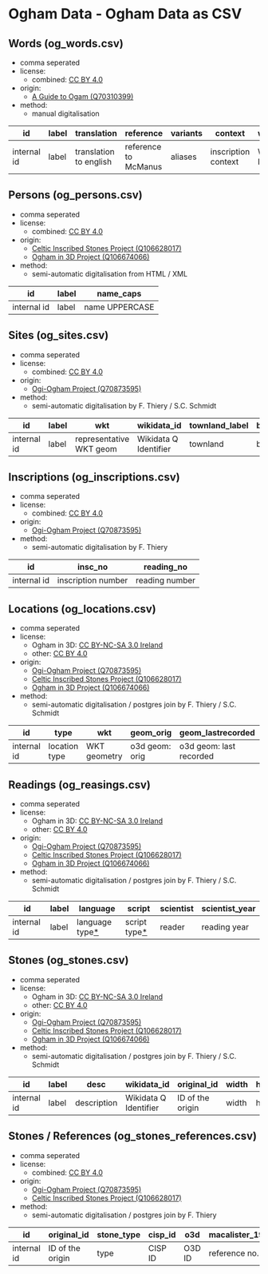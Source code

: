# Ogham Data - Ogham Data as CSV

## Words (og_words.csv)

-   comma seperated
-   license:
    -   combined: [CC BY 4.0](https://creativecommons.org/licenses/by/4.0/deed.de>)
-   origin:
    -   [A Guide to Ogam (Q70310399)](https://www.wikidata.org/wiki/Q70310399)
-   method:
    -   manual digitalisation

| id          | label | translation            | reference            | variants | context             | wikidata_id           | wikidata_type      |
| ----------- | ----- | ---------------------- | -------------------- | -------- | ------------------- | --------------------- | ------------------ |
| internal id | label | translation to english | reference to McManus | aliases  | inscription context | Wikidata Q Identifier | Wikidata word type |

## Persons (og_persons.csv)

-   comma seperated
-   license:
    -   combined: [CC BY 4.0](https://creativecommons.org/licenses/by/4.0/deed.de>)
-   origin:
    -   [Celtic Inscribed Stones Project (Q106628017)](https://www.wikidata.org/wiki/Q106628017)
    -   [Ogham in 3D Project (Q106674066)](https://www.wikidata.org/wiki/Q106674066)
-   method:
    -   semi-automatic digitalisation from HTML / XML

| id          | label | name_caps      |
| ----------- | ----- | -------------- |
| internal id | label | name UPPERCASE |

## Sites (og_sites.csv)

-   comma seperated
-   license:
    -   combined: [CC BY 4.0](https://creativecommons.org/licenses/by/4.0/deed.de>)
-   origin:
    -   [Ogi-Ogham Project (Q70873595)](https://www.wikidata.org/wiki/Q70873595)
-   method:
    -   semi-automatic digitalisation by F. Thiery / S.C. Schmidt

| id          | label | wkt                     | wikidata_id           | townland_label | barony_label | county_label | province_label | country_label |
| ----------- | ----- | ----------------------- | --------------------- | -------------- | ------------ | ------------ | -------------- | ------------- |
| internal id | label | representative WKT geom | Wikidata Q Identifier | townland       | barony       | county       | province       | country       |

## Inscriptions (og_inscriptions.csv)

-   comma seperated
-   license:
    -   combined: [CC BY 4.0](https://creativecommons.org/licenses/by/4.0/deed.de>)
-   origin:
    -   [Ogi-Ogham Project (Q70873595)](https://www.wikidata.org/wiki/Q70873595)
-   method:
    -   semi-automatic digitalisation by F. Thiery

| id          | insc_no            | reading_no     |
| ----------- | ------------------ | -------------- |
| internal id | inscription number | reading number |

## Locations (og_locations.csv)

-   comma seperated
-   license:
    -   Ogham in 3D: [CC BY-NC-SA 3.0 Ireland](http://creativecommons.org/licenses/by-nc-sa/3.0/ie/deed.en_US)
    -   other: [CC BY 4.0](https://creativecommons.org/licenses/by/4.0/deed.de>)
-   origin:
    -   [Ogi-Ogham Project (Q70873595)](https://www.wikidata.org/wiki/Q70873595)
    -   [Celtic Inscribed Stones Project (Q106628017)](https://www.wikidata.org/wiki/Q106628017)
    -   [Ogham in 3D Project (Q106674066)](https://www.wikidata.org/wiki/Q106674066)
-   method:
    -   semi-automatic digitalisation / postgres join by F. Thiery / S.C. Schmidt

| id          | type          | wkt          | geom_orig      | geom_lastrecorded       | sitetype      | site      | grid                |
| ----------- | ------------- | ------------ | -------------- | ----------------------- | ------------- | --------- | ------------------- |
| internal id | location type | WKT geometry | o3d geom: orig | o3d geom: last recorded | o3d site type | cisp site | cisp grid reference |

## Readings (og_reasings.csv)

-   comma seperated
-   license:
    -   Ogham in 3D: [CC BY-NC-SA 3.0 Ireland](http://creativecommons.org/licenses/by-nc-sa/3.0/ie/deed.en_US)
    -   other: [CC BY 4.0](https://creativecommons.org/licenses/by/4.0/deed.de>)
-   origin:
    -   [Ogi-Ogham Project (Q70873595)](https://www.wikidata.org/wiki/Q70873595)
    -   [Celtic Inscribed Stones Project (Q106628017)](https://www.wikidata.org/wiki/Q106628017)
    -   [Ogham in 3D Project (Q106674066)](https://www.wikidata.org/wiki/Q106674066)
-   method:
    -   semi-automatic digitalisation / postgres join by F. Thiery / S.C. Schmidt

| id          | label | language                                                                                                         | script                                                                                                         | scientist | scientist_year |
| ----------- | ----- | ---------------------------------------------------------------------------------------------------------------- | -------------------------------------------------------------------------------------------------------------- | --------- | -------------- |
| internal id | label | language type[\*](https://www.ucl.ac.uk/archaeology/cisp/database/manual/node3.html#SECTION00341000000000000000) | script type[\*](https://www.ucl.ac.uk/archaeology/cisp/database/manual/node3.html#SECTION00341000000000000000) | reader    | reading year   |

## Stones (og_stones.csv)

-   comma seperated
-   license:
    -   Ogham in 3D: [CC BY-NC-SA 3.0 Ireland](http://creativecommons.org/licenses/by-nc-sa/3.0/ie/deed.en_US)
    -   other: [CC BY 4.0](https://creativecommons.org/licenses/by/4.0/deed.de>)
-   origin:
    -   [Ogi-Ogham Project (Q70873595)](https://www.wikidata.org/wiki/Q70873595)
    -   [Celtic Inscribed Stones Project (Q106628017)](https://www.wikidata.org/wiki/Q106628017)
    -   [Ogham in 3D Project (Q106674066)](https://www.wikidata.org/wiki/Q106674066)
-   method:
    -   semi-automatic digitalisation / postgres join by F. Thiery / S.C. Schmidt

| id          | label | desc        | wikidata_id           | original_id      | width | height | depth       | thickness        | h_status        | w_status        | t_status        | discovery_year | discovery_who    | currentsetting                                                                                                     | currentlocation  | form                                                                                                    | completeness                                                                                                    | preservation                                                                                                    | preservation_note |
| ----------- | ----- | ----------- | --------------------- | ---------------- | ----- | ------ | ----------- | ---------------- | --------------- | --------------- | --------------- | -------------- | ---------------- | ------------------------------------------------------------------------------------------------------------------ | ---------------- | ------------------------------------------------------------------------------------------------------- | --------------------------------------------------------------------------------------------------------------- | --------------------------------------------------------------------------------------------------------------- | ----------------- |
| internal id | label | description | Wikidata Q Identifier | ID of the origin | width | height | depth (o3d) | thickness (cisp) | h_status (cisp) | w_status (cisp) | t_status (cisp) | discovery year | discovery person | current setting[\*](https://www.ucl.ac.uk/archaeology/cisp/database/manual/node3.html#SECTION00331000000000000000) | current location | form[\*](https://www.ucl.ac.uk/archaeology/cisp/database/manual/node3.html#SECTION00335000000000000000) | completeness[\*](https://www.ucl.ac.uk/archaeology/cisp/database/manual/node3.html#SECTION00331000000000000000) | preservation[\*](https://www.ucl.ac.uk/archaeology/cisp/database/manual/node3.html#SECTION00331000000000000000) | preservation_note |

## Stones / References (og_stones_references.csv)

-   comma seperated
-   license:
    -   combined: [CC BY 4.0](https://creativecommons.org/licenses/by/4.0/deed.de>)
-   origin:
    -   [Ogi-Ogham Project (Q70873595)](https://www.wikidata.org/wiki/Q70873595)
    -   [Celtic Inscribed Stones Project (Q106628017)](https://www.wikidata.org/wiki/Q106628017)
-   method:
    -   semi-automatic digitalisation / postgres join by F. Thiery

| id          | original_id      | stone_type | cisp_id | o3d    | macalister_1945 | macalister_1907 | mcmanus_1991  | macalister_1902 | macalister_1897 | cuppage_1986  | macalister_1949 | brash_1879    | osullivan_1996 | power_1992    | macalister_1909 | petrie_1872   | brikil_1993   | raftery_1960  | okasha_forsyth_2001 | ferguson_1887 | power_1997    | g_id         | ciic_stone | cisp_stone | o3d_stone |
| ----------- | ---------------- | ---------- | ------- | ------ | --------------- | --------------- | ------------- | --------------- | --------------- | ------------- | --------------- | ------------- | -------------- | ------------- | --------------- | ------------- | ------------- | ------------- | ------------------- | ------------- | ------------- | ------------ | ---------- | ---------- | --------- |
| internal id | ID of the origin | type       | CISP ID | O3D ID | reference no.   | reference no.   | reference no. | reference no.   | reference no.   | reference no. | reference no.   | reference no. | reference no.  | reference no. | reference no.   | reference no. | reference no. | reference no. | reference no.       | reference no. | reference no. | Reference ID | CIIC Stone | CISP Stone | O3D Stone |
